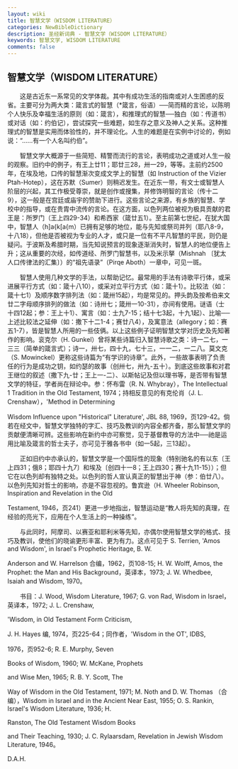 ```yaml
---
layout: wiki
title: 智慧文学（WISDOM LITERATURE）
categories: NewBibleDictionary
description: 圣经新词典 - 智慧文学（WISDOM LITERATURE）
keywords: 智慧文学, WISDOM LITERATURE
comments: false
---
```


## 智慧文学（WISDOM LITERATURE）

　　这是古近东一系常见的文学体裁。其中有成功生活的指南或对人生困惑的反省。主要可分为两大类：箴言式的智慧（*箴言，俗语）──简而精的言论，以陈明个人快乐及幸福生活的原则（如：箴言），和推理式的智慧──独白（如：传道书）或对话（如：约伯记），尝试探究一些难题，如生存之意义及神人之关系。这种推理式的智慧是实用而体验性的，并不理论化。人生的难题是在实例中讨论的，例如说：“……有一个人名叫约伯”。

　　智慧文学大概源于一些简短、精警而流行的言论，表明成功之道或对人生一般的观察。旧约中的例子，有王上廿11；耶廿三28，卅一29，等等。主前约2500年，在埃及地，口传的智慧渐次变成文学上的智慧（如 Instruction of the Vizier Ptah-Hotep），这在苏默（Sumer）则稍迟发生。在近东一带，有文士或智慧人阶层的兴起，其工作极受尊崇，就是创作或搜集，并修饰明智的言论（传十二9），这一般是在宫廷或庙宇的赞助下进行。这些言论之来源，有乡族的智慧、学校中的指导，或在贵胄中流传的言论。在这方面，以色列两位被视为极具贡献的君王是：所罗门（王上四29-34）和希西家（箴廿五1）。至主前第七世纪，在犹大国中，智慧人（h]a{k[a{m）已拥有足够的地位，能与先知或祭司并列（耶八8-9，十八18），但他是否被视为专业的人才，或只是一位有不平凡智慧的平民，则仍是疑问。于波斯及希腊时期，当先知说预言的现象逐渐消失时，智慧人的地位便告上升；这从重要的次经，如传道经、所罗门智慧书，以及米示拏（Mishnah 〔犹太人口传律法的汇集〕）的“祖先语录”（Pirqe Aboth）一章中，可见一斑。

　　智慧人使用几种文学的手法，以帮助记忆。最常用的手法有诗歌平行体，或采进展平行方式（如：箴十八10），或采对立平行方式（如：箴十1）。比较法（如：箴十七1）及顺序数字排列法（如：箴卅15起），均是常见的。押头韵及按希伯来文廿二字母顺序排列的做法（如：诗卅七；箴卅一10-31），亦间有使用。谜语（士十四12起；参：王上十1）、寓言（如：士九7-15；结十七3起，十九1起）、比喻──上述比较法之延伸（如：撒下十二1-4；赛廿八4），及寓意法（allegory；如：赛五1-7），皆是智慧人所用的一些伎俩。以上这些例子证明智慧文学对历史及先知著作的影响。衮克尔（H. Gunkel）曾将某些诗篇归入智慧诗歌之类：诗一二七，一三三（简单的箴言式）；诗一，卅七，四十九，七十三，一一二，一二八。莫文克（S. Mowinckel）更称这些诗篇为“有学识的诗章”。此外，一些故事表明了负责任的行为是成功之钥，如约瑟的故事（创卅七，卅九-五十）。到底这些故事和对君王继位的叙述（撒下九-廿；王上一-二）、以斯帖记及但以理书等，是否带有智慧文学的特征，学者尚在辩论中。参：怀布雷（R. N. Whybray），The Intellectual 1 Tradition in the Old Testament, 1974；持相反意见的有克伦肖（J. L. Crenshaw），'Method in Determining

Wisdom Influence upon "Historical" Literature', JBL 88, 1969，页129-42。倘若在经文中，智慧文学独特的字汇、技巧及教训的内容全都齐备，那么智慧文学的贡献便清晰可辨。这些影响在新约中亦可察觉，见于基督教导的方法中──祂是运用比喻及箴言的哲士夫子，亦可见于雅各书中（如一5起，三13起）。

　　正如旧约中亦承认的，智慧文学是一个国际性的现象（特别驰名的有以东〔王上四31；俄8；耶四十九7〕和埃及〔创四十一8；王上四30；赛十九11-15〕）；但它在以色列却有独特之处。以色列的哲人宣认真正的智慧出于神（参：伯廿八）。以色列先知对哲士的影响，亦是不容忽视的。鲁宾逊（H. Wheeler Robinson, Inspiration and Revelation in the Old

Testament, 1946，页241）更进一步地指出，智慧运动是“教人将先知的真理，在经验的亮光下，应用在个人生活上的一种操练”。

　　与此同时，阿摩司、以赛亚和耶利米等先知，亦偶尔使用智慧文学的格式、技巧及教训，使他们的晓谕更形丰富、更为有力。这点可见于 S. Terrien, 'Amos and Wisdom', in Israel's Prophetic Heritage, B. W.

Anderson and W. Harrelson 合编，1962，页108-15; H. W. Wolff, Amos, the Prophet: the Man and His Background，英译本，1973; J. W. Whedbee, Isaiah and Wisdom, 1970。

　　书目：J. Wood, Wisdom Literature, 1967; G. von Rad, Wisdom in Israel，英译本，1972; J. L. Crenshaw,

'Wisdom, in Old Testament Form Criticism,

J. H. Hayes 编, 1974，页225-64；同作者，'Wisdom in the OT', IDBS,

1976，页952-6; R. E. Murphy, Seven

Books of Wisdom, 1960; W. McKane, Prophets

and Wise Men, 1965; R. B. Y. Scott, The

Way of Wisdom in the Old Testament, 1971; M. Noth and D. W. Thomas （合编），Wisdom in Israel and in the Ancient Near East, 1955; O. S. Rankin, Israel's Wisdom Literature, 1936; H.

Ranston, The Old Testament Wisdom Books

and Their Teaching, 1930; J. C. Rylaarsdam, Revelation in Jewish Wisdom Literature, 1946。

D.A.H.








